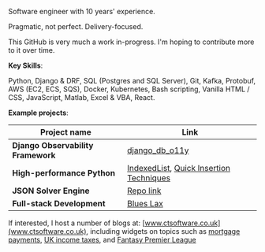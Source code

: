 Software engineer with 10 years' experience.

Pragmatic, not perfect. Delivery-focused.

This GitHub is very much a work in-progress. I'm hoping to contribute more to it over time.

**Key Skills**:

Python, Django & DRF, SQL (Postgres and SQL Server), Git, Kafka, Protobuf, AWS (EC2, ECS, SQS), Docker, Kubernetes, Bash scripting, Vanilla HTML / CSS, JavaScript, Matlab, Excel & VBA, React.

**Example projects**:

| Project name | Link |
| ------------ | ---- |
| **Django Observability Framework** | [django_db_o11y](https://github.com/cturner91/django_db_o11y) |
| **High-performance Python** | [IndexedList](https://github.com/cturner91/IndexedList), [Quick Insertion Techniques](https://github.com/cturner91/quick-sorting-inserting) |
| **JSON Solver Engine** | [Repo link](https://github.com/cturner91/json-solver-engine) |
| **Full-stack Development** | [Blues Lax](https://github.com/cturner91/blues-lax) |

If interested, I host a number of blogs at: [www.ctsoftware.co.uk](www.ctsoftware.co.uk), including widgets on topics such as [mortgage payments](https://www.ctsoftware.co.uk/blogs/mortgage-calculator/), [UK income taxes](https://www.ctsoftware.co.uk/blogs/uk-tax-calculator/), and [Fantasy Premier League](https://www.ctsoftware.co.uk/blogs/fpl-league-analyzer/)
